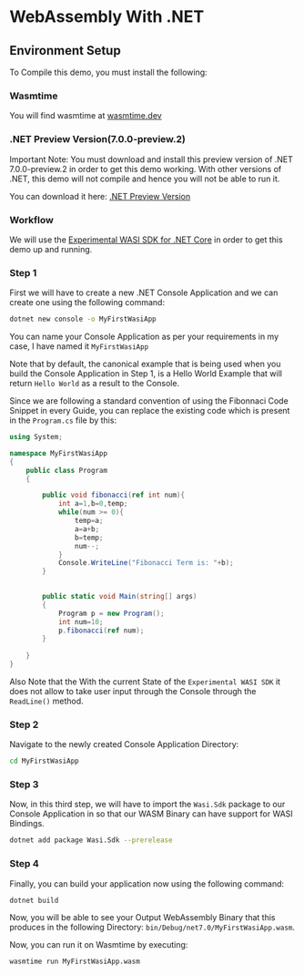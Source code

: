 # WebAssembly With .NET 

## Environment Setup 

To Compile this demo, you must install the following: 

### Wasmtime

You will find wasmtime at [wasmtime.dev](https://wasmtime.dev/)

### .NET Preview Version(7.0.0-preview.2)

Important Note:
You must download and install this preview version of .NET 7.0.0-preview.2 in order to get this demo working. 
With other versions of .NET, this demo will not compile and hence you will not be able to run it. 

You can download it here: [.NET Preview Version](https://dotnet.microsoft.com/en-us/download/dotnet/7.0)

### Workflow

We will use the [Experimental WASI SDK for .NET Core](https://github.com/SteveSandersonMS/dotnet-wasi-sdk) in order to get this demo up and running. 

### Step 1

First we will have to create a new .NET Console Application and we can create one using the following 
command:

```bash
dotnet new console -o MyFirstWasiApp
```

You can name your Console Application as per your requirements in my case, I have named it `MyFirstWasiApp`

Note that by default, the canonical example that is being used when you build the Console Application in Step 1, is a Hello World Example that will return `Hello World` as a result to the Console. 

Since we are following a standard convention of using the Fibonnaci Code Snippet in every Guide, you can replace the existing code which is present in the `Program.cs` file by this:

```C#
using System;

namespace MyFirstWasiApp
{
    public class Program
    {

        public void fibonacci(ref int num){
            int a=1,b=0,temp;
            while(num >= 0){
                temp=a;
                a=a+b;
                b=temp;
                num--;
            }
            Console.WriteLine("Fibonacci Term is: "+b);
        }
    

        public static void Main(string[] args)
        {
            Program p = new Program();
            int num=10;
            p.fibonacci(ref num);
        }
        
    }
}
```
Also Note that the With the current State of the `Experimental WASI SDK` it does not allow to take user input through the Console through the `ReadLine()` method. 

### Step 2

Navigate to the newly created Console Application Directory:

```bash
cd MyFirstWasiApp
```

### Step 3

Now, in this third step, we will have to import the 
`Wasi.Sdk` package to our Console Application in so that our WASM Binary can have support for WASI Bindings.

```bash
dotnet add package Wasi.Sdk --prerelease
```

### Step 4 

Finally, you can build your application now using the following command: 

```bash
dotnet build
```

Now, you will be able to see your Output WebAssembly Binary that this produces in the following Directory:
`bin/Debug/net7.0/MyFirstWasiApp.wasm`. 

Now, you can run it on Wasmtime by executing: 
```bash
wasmtime run MyFirstWasiApp.wasm
```